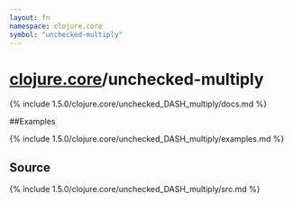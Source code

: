 ```yaml
---
layout: fn
namespace: clojure.core
symbol: "unchecked-multiply"
---
```


# [clojure.core](../)/unchecked-multiply

{% include 1.5.0/clojure.core/unchecked_DASH_multiply/docs.md %}

##Examples

{% include 1.5.0/clojure.core/unchecked_DASH_multiply/examples.md %}
## Source
{% include 1.5.0/clojure.core/unchecked_DASH_multiply/src.md %}


